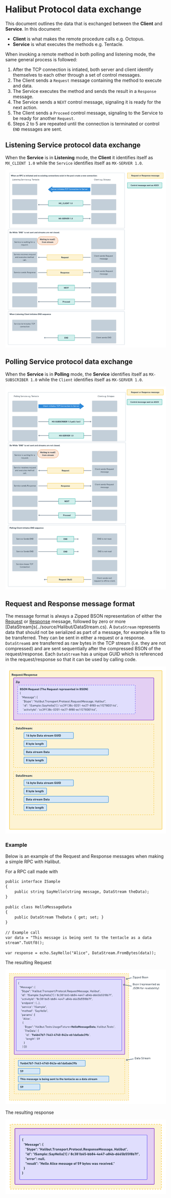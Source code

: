# Halibut Protocol data exchange

This document outlines the data that is exchanged between the **Client** and **Service**. In this document:

 - **Client** is what makes the remote procedure calls e.g. Octopus.
 - **Service** is what executes the methods e.g. Tentacle. 


When invoking a remote method in both polling and listening mode, the same general process is followed:

1.  After the TCP connection is intiated, both server and client identify themselves to each other through a set of control messages.
2. The Client sends a `Request` message containing the method to execute and data.
3. The Service executes the method and sends the result in a `Response` message.
4. The Service sends a `NEXT` control message, signaling it is ready for the next action.
5. The Client sends a `Proceed` control message, signaling to the Service to be ready for another `Request`.
6. Steps 2 to 5 are repeated until the connection is terminated or control `END` messages are sent.


## Listening Service protocol data exchange

When the **Service** is in  **Listening** mode, the **Client** it identifies itself as `MX_CLIENT 1.0` while the `Service` identifies itself as `MX-SERVER 1.0`.

![Listening client protocol data exchange](images/listeningprotocoldata.png)

## Polling Service protocol data exchange

When the **Service** is in  **Polling** mode, the **Service** identifies itself as `MX-SUBSCRIBER 1.0` while the `Client` identifies itself as `MX-SERVER 1.0`.

![Polling client protocol data exchange](images/pollingprotocoldata.png)

## Request and Response message format

The message format is always a Zipped BSON representation of either the [Request](../source/Halibut/Transport/Protocol/RequestMessage.cs) or [Response](../source/Halibut/Transport/Protocol/ResponseMessage.cs) message, followed by zero or more [DataStream]s(../source/Halibut/DataStream.cs). A `DataStream` represents data that should not be serialized as part of a message, for example a file to be transferred. They can be sent in either a request or a response. `DataStream`s are transferred as raw bytes in the TCP stream (i.e. they are not compressed) and are sent sequentially after the compressed BSON of the request/response. Each `DataStream` has a unique GUID which is referenced in the request/response so that it can be used by calling code.

![Request/Response message format](images/message-format.png)


### Example 

Below is an example of the Request and Response messages when making a simple RPC with Halibut.

For a RPC call made with
```
public interface ISample
{
    public string SayHello(string message, DataStream theData);
}

public class HelloMessageData
{
    public DataStream TheData { get; set; }
}

// Example call
var data = "This message is being sent to the tentacle as a data stream".ToUtf8();

var response = echo.SayHello("Alice", DataStream.FromBytes(data));
```

The resulting Request

![Example request](images/example-request.png)

The resulting response

![Example response](images/example-response.png)